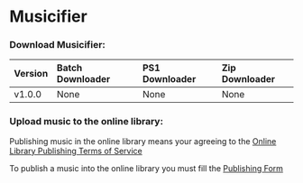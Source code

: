 # Musicifier
### Download Musicifier:
| Version      | Batch Downloader | PS1 Downloader | Zip Downloader |
| :----------- | :--------------- | :------------- | :------------- |
| v1.0.0       | None             | None           | None           |

### Upload music to the online library:
Publishing music in the online library means your agreeing to the [Online Library Publishing Terms of Service](https://github.com/I-dont-know-what-to-put/musicifier/blob/main/onlinelibrary/PublishingTOS.md)

To publish a music into the online library you must fill the [Publishing Form](https://forms.gle/oFn7o2Pb2DHgXm2a6)
